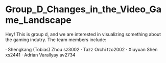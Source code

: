 # Group_D_Changes_in_the_Video_Game_Landscape

Hey! This is group d, and we are interested in visualizing something about the gaming indutry. The team members include:

· Shengkang (Tobias) Zhou sz3002
· Tazz Orchi tzo2002
· Xiuyuan Shen xs2441
· Adrian Varallyay av2734
